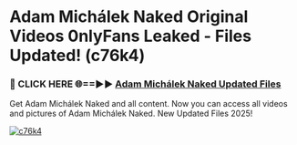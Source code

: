 # Adam Michálek Naked Original Videos 0nlyFans Leaked - Files Updated! (c76k4)

<h3>🔴 CLICK HERE 🌐==►► <a href="https://tinyurl.com/up5wt9bj" rel="nofollow">Adam Michálek Naked Updated Files</a></h3>

Get Adam Michálek Naked and all content. Now you can access all videos and pictures of Adam Michálek Naked. New Updated Files 2025!

[![c76k4](https://i.imgur.com/ABiUzMV.gif)](https://tinyurl.com/up5wt9bj)
